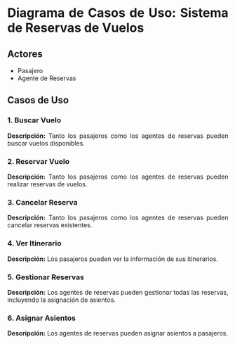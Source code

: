 <div align="justify";>

# Diagrama de Casos de Uso: Sistema de Reservas de Vuelos

## Actores
- Pasajero
- Agente de Reservas

## Casos de Uso

### 1. Buscar Vuelo
**Descripción:** Tanto los pasajeros como los agentes de reservas pueden buscar vuelos disponibles.

### 2. Reservar Vuelo
**Descripción:** Tanto los pasajeros como los agentes de reservas pueden realizar reservas de vuelos.

### 3. Cancelar Reserva
**Descripción:** Tanto los pasajeros como los agentes de reservas pueden cancelar reservas existentes.

### 4. Ver Itinerario
**Descripción:** Los pasajeros pueden ver la información de sus itinerarios.

### 5. Gestionar Reservas
**Descripción:** Los agentes de reservas pueden gestionar todas las reservas, incluyendo la asignación de asientos.

### 6. Asignar Asientos
**Descripción:** Los agentes de reservas pueden asignar asientos a pasajeros.

</div>

